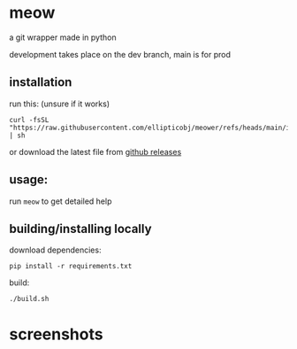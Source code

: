 # meow
a git wrapper made in python

development takes place on the dev branch, main is for prod

## installation
run this: (unsure if it works)
```
curl -fsSL "https://raw.githubusercontent.com/ellipticobj/meower/refs/heads/main/install.sh" | sh
```

or download the latest file from [github releases](https://github.com/ellipticobj/meower/releases/latest)

## usage:
run `meow` to get detailed help

## building/installing locally
download dependencies:
```
pip install -r requirements.txt
```

build:
```
./build.sh
```

# screenshots

